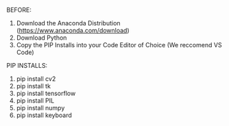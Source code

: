 BEFORE:
1. Download the Anaconda Distribution (https://www.anaconda.com/download)
2. Download Python
3. Copy the PIP Installs into your Code Editor of Choice (We reccomend VS Code)

PIP INSTALLS:
1.  pip install cv2
2.  pip install tk
3.  pip install tensorflow
4.  pip install PIL
5.  pip install numpy
6.  pip install keyboard
